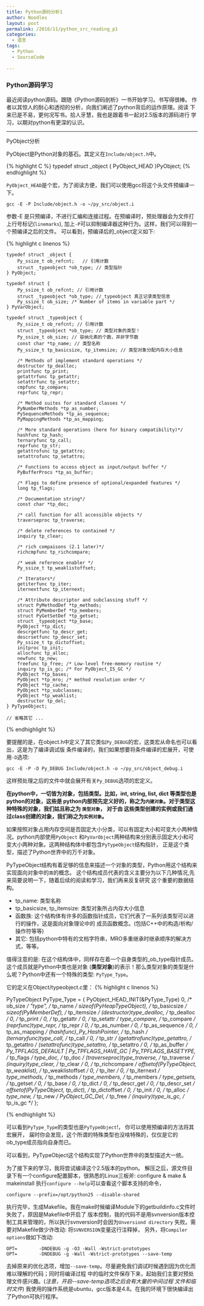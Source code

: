 ```yaml
---
title: Python源码分析1
author: Noodles
layout: post
permalink: /2016/11/python_src_reading_p1
categories:
  - 语言
tags:
  - Python
  - SourceCode
  
---
```


### Python源码学习

<!--more-->

最近阅读python源码。跟随《Python源码剖析》一书开始学习。书写得很棒。
作者以其惊人的耐心和透彻的分析，向我们阐述了python背后的运作原理。阅读
下来已是不易，更何况写书。拾人牙慧，我也是跟着书一起对2.5版本的源码进行
学习，以期对python有更深的认识。

 ---------------------------------------------------

 PyObject分析

 PyObject是Python对象的基石。其定义在`Include/object.h`中。
 
{% highlight C %}
    typedef struct _object {
        PyObject_HEAD
    }PyObject;
{% endhighlight %}

 `PyObject_HEAD`是个宏，为了阅读方便，我们可以使用gcc将这个头文件预编译一下。

    gcc -E -P Include/object.h -o ~/py_src/object.i

 参数-E 是只预编译，不进行汇编和连接过程。在预编译时，预处理器会为文件打上行号标记(`linemarks`), 
 加上`-P`可以抑制编译器这种行为。这样，我们可以得到一个预编译之后的文件。
 可以看到，预编译后的_object定义如下:

{% highlight c linenos %}

    typedef struct _object {
        Py_ssize_t ob_refcnt;   // 引用计数
        struct _typeobject *ob_type; // 类型指针
    } PyObject;

    typedef struct {
        Py_ssize_t ob_refcnt; // 引用计数
        struct _typeobject *ob_type; //_typeobject 真正记录类型信息
        Py_ssize_t ob_size; /* Number of items in variable part */
    } PyVarObject;

    typedef struct _typeobject {
        Py_ssize_t ob_refcnt; // 引用计数
        struct _typeobject *ob_type; // 类型对象的类型！
        Py_ssize_t ob_size; // 容纳元素的个数，并非字节数
        const char *tp_name; // 类型名称
        Py_ssize_t tp_basicsize, tp_itemsize; // 类型对象分配内存大小信息

        /* Methods of implement standard operations */
        destructor tp_dealloc;
        printfunc tp_print;
        getattrfunc tp_getattr;
        setattrfunc tp_setattr;
        cmpfunc tp_compare;
        reprfunc tp_repr;

        /* Method suites for standard classes */
        PyNumberMethods *tp_as_number;
        PySequenceMethods *tp_as_sequence;
        PyMappingMethods *tp_as_mapping;

        /* More standard operations (here for binary compatibility)*/
        hashfunc tp_hash;
        ternaryfunc tp_call;
        reprfunc tp_str;
        getattrofunc tp_getattro;
        setattrofunc tp_setattro;

        /* Functions to access object as input/output buffer */
        PyBufferProcs *tp_as_buffer;

        /* Flags to define presence of optional/expanded features */
        long tp_flags;

        /* Documentation string*/
        const char *tp_doc;

        /* call function for all accessible objects */
        traverseproc tp_traverse;

        /* delete references to contained */
        inquiry tp_clear;

        /* rich compaisons (2.1 later)*/
        richcmpfunc tp_richcompare;

        /* weak reference enabler */
        Py_ssize_t tp_weaklistoffset;

        /* Iterators*/
        getiterfunc tp_iter;
        iternextfunc tp_iternext;

        /* Attribute descriptor and subclassing stuff */
        struct PyMethodDef *tp_methods;
        struct PyMemberDef *tp_members;
        struct PyGetSetDef *tp_getset;
        struct _typeobject *tp_base;
        PyObject *tp_dict;
        descrgetfunc tp_descr_get;
        descrsetfunc tp_descr_set;
        Py_ssize_t tp_dictoffset;
        initproc tp_init;
        allocfunc tp_alloc;
        newfunc tp_new;
        freefunc tp_free; /* Low-level free-memory routine */
        inquiry tp_is_gc; /* For PyObject_IS_GC */
        PyObject *tp_bases;
        PyObject *tp_mro; /* method resolution order */
        PyObject *tp_cache;
        PyObject *tp_subclasses;
        PyObject *tp_weaklist;
        destructor tp_del;
    } PyTypeObject;
    
    // 省略其它 ...
{% endhighlight %}

要提醒的是，在object.h中定义了其它类似`Py_DEBUG`的宏，这类宏从命名也可以看出，这是为了编译调试版
条件编译的，我们如果想要将条件编译的宏展开，可使用`-D`选项:

    gcc -E -P -D Py_DEBUG Include/object.h -o ~/py_src/object_debug.i

这样预处理之后的文件中就会展开有关`Py_DEBUG`选项的宏定义。

  **在python中，一切皆为对象，包括类型。比如，int, string, list, dict 等类型也是python的对象，这些是
python内部预先定义好的，称之为`内建对象`。对于类型这种特殊的对象，我们姑且称之为 `类型对象`， 对于由
这些类型创建的实例或我们通过class创建的对象，我们称之为`实例对象`。**

  如果按照对象占用内存空间是否固定大小分类，可以有固定大小和可变大小两种情况。python内部使用`PyObject`
和`PyVarObject`两种结构来分别表示固定大小和可变大小两种对象。这两种结构体中都包含`PyTypeObject`结构指针，
正是这个类型，描述了Python世界中的万千对象。

  PyTypeObject结构有着足够的信息来描述一个对象的类型，Python用这个结构来实现面向对象中的`类`的概念。
  这个结构成员代表的含义主要分为以下几种情况,先来简要说明一下，随着后续的阅读和学习，我们再来反复研究
  这个重要的数据结构。
  - tp_name: 类型名称
  - tp_basicsize, tp_itemsize: 类型对象所占内存大小信息
  - 函数族: 这个结构体有许多的函数指针成员，它们代表了一系列该类型可以进行的操作，这是面向对象理论中的
  成员函数概念。(包括C++中的构造/析构/操作符等等)
  - 其它: 包括python中特有的文档字符串，MRO多重继承时继承顺序的解决方式，等等。

  值得注意的是: 在这个结构体中，同样存在着一个自身类型的_ob_type指针成员。这个成员就是Python中类也是对象
  (**类型对象**)的表示！那么类型对象的类型是什么呢？Python中还有一个特殊的类型: `PyType_Type`。
  
  它的定义在Object/typeobject.c里：
{% highlight c linenos %}

PyTypeObject PyType_Type = {
	PyObject_HEAD_INIT(&PyType_Type)
	0,					/* ob_size */
	"type",					/* tp_name */
	sizeof(PyHeapTypeObject),		/* tp_basicsize */
	sizeof(PyMemberDef),			/* tp_itemsize */
	(destructor)type_dealloc,		/* tp_dealloc */
	0,					/* tp_print */
	0,			 		/* tp_getattr */
	0,					/* tp_setattr */
	type_compare,				/* tp_compare */
	(reprfunc)type_repr,			/* tp_repr */
	0,					/* tp_as_number */
	0,					/* tp_as_sequence */
	0,					/* tp_as_mapping */
	(hashfunc)_Py_HashPointer,		/* tp_hash */
	(ternaryfunc)type_call,			/* tp_call */
	0,					/* tp_str */
	(getattrofunc)type_getattro,		/* tp_getattro */
	(setattrofunc)type_setattro,		/* tp_setattro */
	0,					/* tp_as_buffer */
	Py_TPFLAGS_DEFAULT | Py_TPFLAGS_HAVE_GC |
		Py_TPFLAGS_BASETYPE,		/* tp_flags */
	type_doc,				/* tp_doc */
	(traverseproc)type_traverse,		/* tp_traverse */
	(inquiry)type_clear,			/* tp_clear */
	0,					/* tp_richcompare */
	offsetof(PyTypeObject, tp_weaklist),	/* tp_weaklistoffset */
	0,					/* tp_iter */
	0,					/* tp_iternext */
	type_methods,				/* tp_methods */
	type_members,				/* tp_members */
	type_getsets,				/* tp_getset */
	0,					/* tp_base */
	0,					/* tp_dict */
	0,					/* tp_descr_get */
	0,					/* tp_descr_set */
	offsetof(PyTypeObject, tp_dict),	/* tp_dictoffset */
	0,					/* tp_init */
	0,					/* tp_alloc */
	type_new,				/* tp_new */
	PyObject_GC_Del,        		/* tp_free */
	(inquiry)type_is_gc,			/* tp_is_gc */
};

{% endhighlight %}

  可以看到`PyType_Type`的类型也是`PyTypeObject`!， 你可以使用预编译的方法将其宏展开，
届时你会发现，这个所谓的特殊类型也没啥特殊的，仅仅是它的ob_type成员指向自身而已。

  可以看到，PyTypeObject这个结构实现了Python世界中的类型描述大一统。

  为了接下来的学习，我将尝试编译这个2.5版本的python。
  解压之后，源文件目录下有一个configure配置脚本，很熟悉的Linux三板斧: configure & make & makeinstall
  执行`configure --help`可以查看这个脚本支持的命令，

    configure --prefix=/opt/python25 --disable-shared

  执行完毕，生成Makefile。我在make时候编译Module下的getbuildinfo.c文件时失败了，原因是Makefile中开启了
版本控制，我的代码不是用svnversion版本控制工具来管理的，所以执行svnversion时会因为`Unversiond directory`
失败。需要对Makefile做少许改动:
 将`SVNVERSION`变量这行注释掉， 另外，将`Compiler options`做如下改动:

    OPT=		-DNDEBUG -g -O3 -Wall -Wstrict-prototypes
    OPT=		-DNDEBUG -g -Wall -Wstrict-prototypes --save-temp

 去掉原来的优化选项，增加`--save-temp`。尽量避免我们调试时候遇到因为优化而难以理解的代码；同时将编译过程
 中的临时文件保存下来，起始我们主要对预处理文件感兴趣。(*注意，开启--save-temp选项之后会有大量的中间过程
         文件和临时文件*)
 我使用的操作系统是ubuntu，gcc版本是4.8。在我的环境下很快编译出了Python可执行程序。

